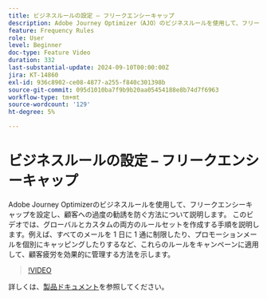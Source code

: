 ```yaml
---
title: ビジネスルールの設定 – フリークエンシーキャップ
description: Adobe Journey Optimizer（AJO）のビジネスルールを使用して、フリークエンシーキャップを設定し、顧客への過度の勧誘を防ぐ方法について説明します。 このビデオでは、グローバルとカスタムの両方のルールセットを作成する手順を説明します。例えば、すべてのメールを 1 日に 1 通に制限したり、プロモーションメールを個別にキャッピングしたりするなど、これらのルールをキャンペーンに適用して、顧客疲労を効果的に管理する方法を示します。
feature: Frequency Rules
role: User
level: Beginner
doc-type: Feature Video
duration: 332
last-substantial-update: 2024-09-10T00:00:00Z
jira: KT-14860
exl-id: 936c8902-ce08-4877-a255-f840c301398b
source-git-commit: 095d1010ba7f9b9b20aa05454188e8b74d7f6963
workflow-type: tm+mt
source-wordcount: '129'
ht-degree: 5%

---
```


# ビジネスルールの設定 – フリークエンシーキャップ

Adobe Journey Optimizerのビジネスルールを使用して、フリークエンシーキャップを設定し、顧客への過度の勧誘を防ぐ方法について説明します。 このビデオでは、グローバルとカスタムの両方のルールセットを作成する手順を説明します。例えば、すべてのメールを 1 日に 1 通に制限したり、プロモーションメールを個別にキャッピングしたりするなど、これらのルールをキャンペーンに適用して、顧客疲労を効果的に管理する方法を示します。

>[!VIDEO](https://video.tv.adobe.com/v/3433396/?learn=on&captions=jpn)

詳しくは、[製品ドキュメント](https://experienceleague.adobe.com/ja/docs/journey-optimizer/using/configuration/frequency-rules)を参照してください。

